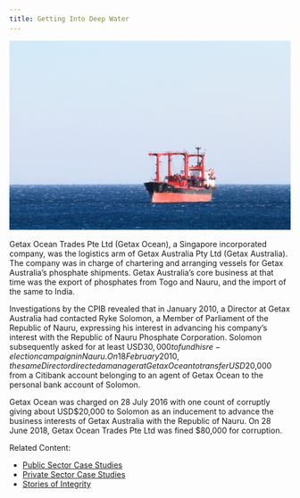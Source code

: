 ```yaml
---
title: Getting Into Deep Water
---
```


<img src="/images/case/case_pte_get-into-water1.jpg" alt="Getting Into Deep Water">

Getax Ocean Trades Pte Ltd (Getax Ocean), a Singapore incorporated company, was the logistics arm of Getax Australia Pty Ltd (Getax Australia). The company was in charge of chartering and arranging vessels for Getax Australia’s phosphate shipments. Getax Australia’s core business at that time was the export of phosphates from Togo and Nauru, and the import of the same to India.

Investigations by the CPIB revealed that in January 2010, a Director at Getax Australia had contacted Ryke Solomon, a Member of Parliament of the Republic of Nauru, expressing his interest in advancing his company’s interest with the Republic of Nauru Phosphate Corporation. Solomon subsequently asked for at least USD$30,000 to fund his re-election campaign in Nauru. On 18 February 2010, the same Director directed a manager at Getax Ocean to transfer USD$20,000 from a Citibank account belonging to an agent of Getax Ocean to the personal bank account of Solomon.

Getax Ocean was charged on 28 July 2016 with one count of corruptly giving about USD$20,000 to Solomon as an inducement to advance the business interests of Getax Australia with the Republic of Nauru. On 28 June 2018, Getax Ocean Trades Pte Ltd was fined $80,000 for corruption.


Related Content:

* [Public Sector Case Studies](/about-corruption/case-studies/public-sector/)
* [Private Sector Case Studies](/about-corruption/case-studies/private-sector/)
* [Stories of Integrity](/about-corruption/case-studies/stories-of-integrity/)
